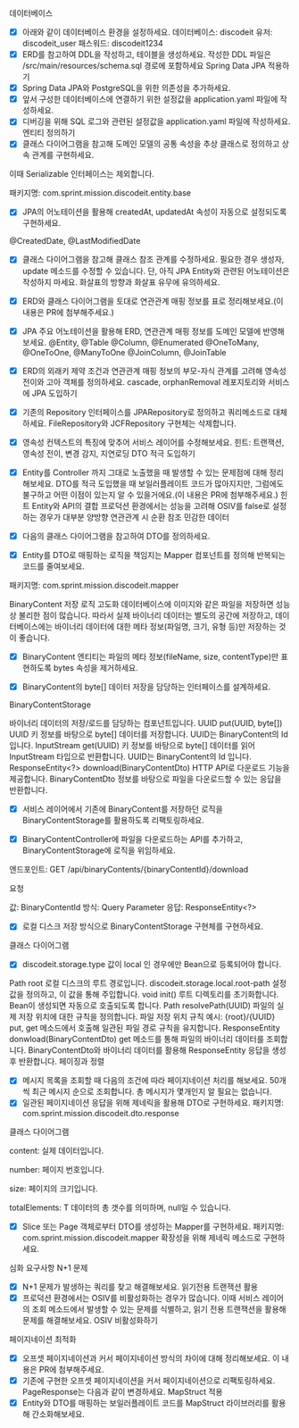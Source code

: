 데이터베이스

- [x] 아래와 같이 데이터베이스 환경을 설정하세요.
  데이터베이스: discodeit
  유저: discodeit_user
  패스워드: discodeit1234
- [x] ERD를 참고하여 DDL을 작성하고, 테이블을 생성하세요.
  작성한 DDL 파일은 /src/main/resources/schema.sql 경로에 포함하세요
  Spring Data JPA 적용하기
- [x] Spring Data JPA와 PostgreSQL을 위한 의존성을 추가하세요.
- [x] 앞서 구성한 데이터베이스에 연결하기 위한 설정값을 application.yaml 파일에 작성하세요.
- [x] 디버깅을 위해 SQL 로그와 관련된 설정값을 application.yaml 파일에 작성하세요.
  엔티티 정의하기
- [x]  클래스 다이어그램을 참고해 도메인 모델의 공통 속성을 추상 클래스로 정의하고 상속 관계를 구현하세요.

이때 Serializable 인터페이스는 제외합니다.

패키지명: com.sprint.mission.discodeit.entity.base

- [x]  JPA의 어노테이션을 활용해 createdAt, updatedAt 속성이 자동으로 설정되도록 구현하세요.

@CreatedDate, @LastModifiedDate

- [x]  클래스 다이어그램을 참고해 클래스 참조 관계를 수정하세요. 필요한 경우 생성자, update 메소드를 수정할 수 있습니다. 단, 아직 JPA Entity와 관련된
  어노테이션은 작성하지 마세요.
  화살표의 방향과 화살표 유무에 유의하세요.

- [x]  ERD와 클래스 다이어그램을 토대로 연관관계 매핑 정보를 표로 정리해보세요.(이 내용은 PR에 첨부해주세요.)

- [x] JPA 주요 어노테이션을 활용해 ERD, 연관관계 매핑 정보를 도메인 모델에 반영해보세요.
  @Entity, @Table
  @Column, @Enumerated
  @OneToMany, @OneToOne, @ManyToOne
  @JoinColumn, @JoinTable
- [x] ERD의 외래키 제약 조건과 연관관계 매핑 정보의 부모-자식 관계를 고려해 영속성 전이와 고아 객체를 정의하세요.
  cascade, orphanRemoval
  레포지토리와 서비스에 JPA 도입하기
- [x] 기존의 Repository 인터페이스를 JPARepository로 정의하고 쿼리메소드로 대체하세요.
  FileRepository와 JCFRepository 구현체는 삭제합니다.
- [x] 영속성 컨텍스트의 특징에 맞추어 서비스 레이어를 수정해보세요.
  힌트: 트랜잭션, 영속성 전이, 변경 감지, 지연로딩
  DTO 적극 도입하기
- [x] Entity를 Controller 까지 그대로 노출했을 때 발생할 수 있는 문제점에 대해 정리해보세요. DTO를 적극 도입했을 때 보일러플레이트 코드가 많아지지만,
  그럼에도
  불구하고 어떤 이점이 있는지 알 수 있을거에요.(이 내용은 PR에 첨부해주세요.)
  힌트
  Entity와 API의 결합
  프로덕션 환경에서는 성능을 고려해 OSIV를 false로 설정하는 경우가 대부분
  양방향 연관관계 시 순환 참조
  민감한 데이터
- [x] 다음의 클래스 다이어그램을 참고하여 DTO를 정의하세요.

- [x]  Entity를 DTO로 매핑하는 로직을 책임지는 Mapper 컴포넌트를 정의해 반복되는 코드를 줄여보세요.

패키지명: com.sprint.mission.discodeit.mapper

BinaryContent 저장 로직 고도화
데이터베이스에 이미지와 같은 파일을 저장하면 성능 상 불리한 점이 많습니다. 따라서 실제 바이너리 데이터는 별도의 공간에 저장하고, 데이터베이스에는 바이너리 데이터에 대한 메타
정보(파일명, 크기, 유형 등)만 저장하는 것이 좋습니다.

- [x]  BinaryContent 엔티티는 파일의 메타 정보(fileName, size, contentType)만 표현하도록 bytes 속성을 제거하세요.

- [x]  BinaryContent의 byte[] 데이터 저장을 담당하는 인터페이스를 설계하세요.

BinaryContentStorage

바이너리 데이터의 저장/로드를 담당하는 컴포넌트입니다.
UUID put(UUID, byte[])
UUID 키 정보를 바탕으로 byte[] 데이터를 저장합니다.
UUID는 BinaryContent의 Id 입니다.
InputStream get(UUID)
키 정보를 바탕으로 byte[] 데이터를 읽어 InputStream 타입으로 반환합니다.
UUID는 BinaryContent의 Id 입니다.
ResponseEntity<?> download(BinaryContentDto)
HTTP API로 다운로드 기능을 제공합니다.
BinaryContentDto 정보를 바탕으로 파일을 다운로드할 수 있는 응답을 반환합니다.

- [x]  서비스 레이어에서 기존에 BinaryContent를 저장하던 로직을 BinaryContentStorage를 활용하도록 리팩토링하세요.

- [x]  BinaryContentController에 파일을 다운로드하는 API를 추가하고, BinaryContentStorage에 로직을 위임하세요.

엔드포인트: GET /api/binaryContents/{binaryContentId}/download

요청

값: BinaryContentId
방식: Query Parameter
응답: ResponseEntity<?>

- [x]  로컬 디스크 저장 방식으로 BinaryContentStorage 구현체를 구현하세요.

클래스 다이어그램

- [x]  discodeit.storage.type 값이 local 인 경우에만 Bean으로 등록되어야 합니다.

Path root
로컬 디스크의 루트 경로입니다.
discodeit.storage.local.root-path 설정값을 정의하고, 이 값을 통해 주입합니다.
void init()
루트 디렉토리를 초기화합니다.
Bean이 생성되면 자동으로 호출되도록 합니다.
Path resolvePath(UUID)
파일의 실제 저장 위치에 대한 규칙을 정의합니다.
파일 저장 위치 규칙 예시: {root}/{UUID}
put, get 메소드에서 호출해 일관된 파일 경로 규칙을 유지합니다.
ResponseEntity<Resource> donwload(BinaryContentDto)
get 메소드를 통해 파일의 바이너리 데이터를 조회합니다.
BinaryContentDto와 바이너리 데이터를 활용해 ResponseEntity<Resource> 응답을 생성 후 반환합니다.
페이징과 정렬

- [x] 메시지 목록을 조회할 때 다음의 조건에 따라 페이지네이션 처리를 해보세요.
  50개씩 최근 메시지 순으로 조회합니다.
  총 메시지가 몇개인지 알 필요는 없습니다.
- [x] 일관된 페이지네이션 응답을 위해 제네릭을 활용해 DTO로 구현하세요.
  패키지명: com.sprint.mission.discodeit.dto.response

클래스 다이어그램

content: 실제 데이터입니다.

number: 페이지 번호입니다.

size: 페이지의 크기입니다.

totalElements: T 데이터의 총 갯수를 의미하며, null일 수 있습니다.

- [x] Slice 또는 Page 객체로부터 DTO를 생성하는 Mapper를 구현하세요.
  패키지명: com.sprint.mission.discodeit.mapper
  확장성을 위해 제네릭 메소드로 구현하세요.

심화 요구사항
N+1 문제

- [x] N+1 문제가 발생하는 쿼리를 찾고 해결해보세요.
  읽기전용 트랜잭션 활용
- [x] 프로덕션 환경에서는 OSIV를 비활성화하는 경우가 많습니다. 이때 서비스 레이어의 조회 메소드에서 발생할 수 있는 문제를 식별하고, 읽기 전용 트랜잭션을 활용해 문제를
  해결해보세요.
  OSIV 비활성화하기

페이지네이션 최적화

- [x] 오프셋 페이지네이션과 커서 페이지네이션 방식의 차이에 대해 정리해보세요.
  이 내용은 PR에 첨부해주세요.
- [x] 기존에 구현한 오프셋 페이지네이션을 커서 페이지네이션으로 리팩토링하세요.
  PageResponse는 다음과 같이 변경하세요.
  MapStruct 적용
- [x] Entity와 DTO를 매핑하는 보일러플레이트 코드를 MapStruct 라이브러리를 활용해 간소화해보세요.